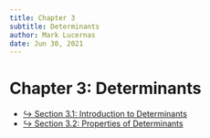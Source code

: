 ```yaml
---
title: Chapter 3
subtitle: Determinants
author: Mark Lucernas
date: Jun 30, 2021
---
```



# Chapter 3: Determinants

- [↪ Section 3.1: Introduction to Determinants](sec_3-1/index)
- [↪ Section 3.2: Properties of Determinants](sec_3-2/index)

